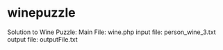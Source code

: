 # winepuzzle

Solution to Wine Puzzle:
Main File: wine.php
input file: person_wine_3.txt
output file: outputFile.txt
